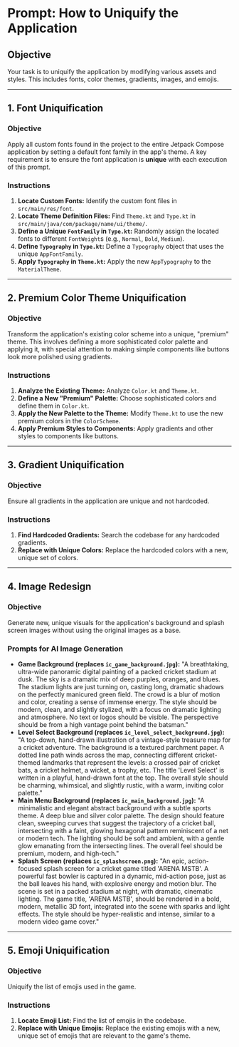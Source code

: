 # Prompt: How to Uniquify the Application

## Objective

Your task is to uniquify the application by modifying various assets and styles. This includes fonts, color themes, gradients, images, and emojis.

---

## 1. Font Uniquification

### Objective

Apply all custom fonts found in the project to the entire Jetpack Compose application by setting a default font family in the app's theme. A key requirement is to ensure the font application is **unique** with each execution of this prompt.

### Instructions

1.  **Locate Custom Fonts:** Identify the custom font files in `src/main/res/font`.
2.  **Locate Theme Definition Files:** Find `Theme.kt` and `Type.kt` in `src/main/java/com/package/name/ui/theme/`.
3.  **Define a Unique `FontFamily` in `Type.kt`:** Randomly assign the located fonts to different `FontWeight`s (e.g., `Normal`, `Bold`, `Medium`).
4.  **Define `Typography` in `Type.kt`:** Define a `Typography` object that uses the unique `AppFontFamily`.
5.  **Apply `Typography` in `Theme.kt`:** Apply the new `AppTypography` to the `MaterialTheme`.

---

## 2. Premium Color Theme Uniquification

### Objective

Transform the application's existing color scheme into a unique, "premium" theme. This involves defining a more sophisticated color palette and applying it, with special attention to making simple components like buttons look more polished using gradients.

### Instructions

1.  **Analyze the Existing Theme:** Analyze `Color.kt` and `Theme.kt`.
2.  **Define a New "Premium" Palette:** Choose sophisticated colors and define them in `Color.kt`.
3.  **Apply the New Palette to the Theme:** Modify `Theme.kt` to use the new premium colors in the `ColorScheme`.
4.  **Apply Premium Styles to Components:** Apply gradients and other styles to components like buttons.

---

## 3. Gradient Uniquification

### Objective

Ensure all gradients in the application are unique and not hardcoded.

### Instructions

1.  **Find Hardcoded Gradients:** Search the codebase for any hardcoded gradients.
2.  **Replace with Unique Colors:** Replace the hardcoded colors with a new, unique set of colors.

---

## 4. Image Redesign

### Objective

Generate new, unique visuals for the application's background and splash screen images without using the original images as a base.

### Prompts for AI Image Generation

*   **Game Background (replaces `ic_game_background.jpg`):** "A breathtaking, ultra-wide panoramic digital painting of a packed cricket stadium at dusk. The sky is a dramatic mix of deep purples, oranges, and blues. The stadium lights are just turning on, casting long, dramatic shadows on the perfectly manicured green field. The crowd is a blur of motion and color, creating a sense of immense energy. The style should be modern, clean, and slightly stylized, with a focus on dramatic lighting and atmosphere. No text or logos should be visible. The perspective should be from a high vantage point behind the batsman."
*   **Level Select Background (replaces `ic_level_select_background.jpg`):** "A top-down, hand-drawn illustration of a vintage-style treasure map for a cricket adventure. The background is a textured parchment paper. A dotted line path winds across the map, connecting different cricket-themed landmarks that represent the levels: a crossed pair of cricket bats, a cricket helmet, a wicket, a trophy, etc. The title 'Level Select' is written in a playful, hand-drawn font at the top. The overall style should be charming, whimsical, and slightly rustic, with a warm, inviting color palette."
*   **Main Menu Background (replaces `ic_main_background.jpg`):** "A minimalistic and elegant abstract background with a subtle sports theme. A deep blue and silver color palette. The design should feature clean, sweeping curves that suggest the trajectory of a cricket ball, intersecting with a faint, glowing hexagonal pattern reminiscent of a net or modern tech. The lighting should be soft and ambient, with a gentle glow emanating from the intersecting lines. The overall feel should be premium, modern, and high-tech."
*   **Splash Screen (replaces `ic_splashscreen.png`):** "An epic, action-focused splash screen for a cricket game titled 'ARENA MSTB'. A powerful fast bowler is captured in a dynamic, mid-action pose, just as the ball leaves his hand, with explosive energy and motion blur. The scene is set in a packed stadium at night, with dramatic, cinematic lighting. The game title, 'ARENA MSTB', should be rendered in a bold, modern, metallic 3D font, integrated into the scene with sparks and light effects. The style should be hyper-realistic and intense, similar to a modern video game cover."

---

## 5. Emoji Uniquification

### Objective

Uniquify the list of emojis used in the game.

### Instructions

1.  **Locate Emoji List:** Find the list of emojis in the codebase.
2.  **Replace with Unique Emojis:** Replace the existing emojis with a new, unique set of emojis that are relevant to the game's theme.
